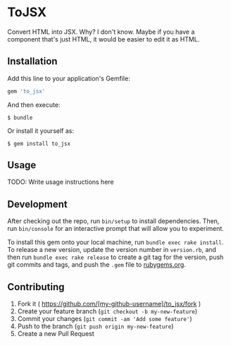 # ToJSX

Convert HTML into JSX.  Why?  I don't know. Maybe if you have a component that's just HTML, it would be easier to edit it
as HTML.

## Installation

Add this line to your application's Gemfile:

```ruby
gem 'to_jsx'
```

And then execute:

    $ bundle

Or install it yourself as:

    $ gem install to_jsx

## Usage

TODO: Write usage instructions here

## Development

After checking out the repo, run `bin/setup` to install dependencies. Then, run `bin/console` for an interactive prompt that will allow you to experiment.

To install this gem onto your local machine, run `bundle exec rake install`. To release a new version, update the version number in `version.rb`, and then run `bundle exec rake release` to create a git tag for the version, push git commits and tags, and push the `.gem` file to [rubygems.org](https://rubygems.org).

## Contributing

1. Fork it ( https://github.com/[my-github-username]/to_jsx/fork )
2. Create your feature branch (`git checkout -b my-new-feature`)
3. Commit your changes (`git commit -am 'Add some feature'`)
4. Push to the branch (`git push origin my-new-feature`)
5. Create a new Pull Request

